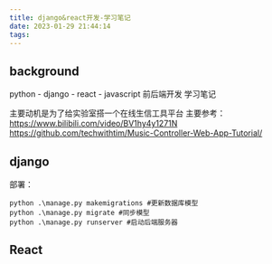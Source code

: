 ```yaml
---
title: django&react开发-学习笔记
date: 2023-01-29 21:44:14
tags:
---
```


## background

python - django - react - javascript 前后端开发 学习笔记

主要动机是为了给实验室搭一个在线生信工具平台
主要参考：
https://www.bilibili.com/video/BV1hy4y1271N
https://github.com/techwithtim/Music-Controller-Web-App-Tutorial/

## django

部署：

```
python .\manage.py makemigrations #更新数据库模型
python .\manage.py migrate #同步模型
python .\manage.py runserver #启动后端服务器
```

## React
